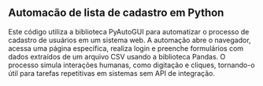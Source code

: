 ## Automacão de lista de cadastro em Python

Este código utiliza a biblioteca PyAutoGUI para automatizar o processo de cadastro de usuários em um sistema web. A automação abre o navegador, acessa uma página específica, realiza login e preenche formulários com dados extraídos de um arquivo CSV usando a biblioteca Pandas. O processo simula interações humanas, como digitação e cliques, tornando-o útil para tarefas repetitivas em sistemas sem API de integração.
